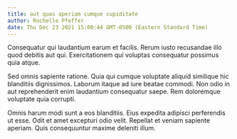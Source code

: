 ```yaml
---
title: aut quas aperiam cumque cupiditate
author: Rochelle Pfeffer
date: Thu Dec 23 2021 15:00:44 GMT-0500 (Eastern Standard Time)
---
```

Consequatur qui laudantium earum et facilis. Rerum iusto recusandae illo quod debitis aut qui. Exercitationem qui voluptas consequatur possimus quia atque.

 Sed omnis sapiente ratione. Quia qui cumque voluptate aliquid similique hic blanditiis dignissimos. Laborum itaque ad iure beatae commodi. Non odio in aut reprehenderit enim laudantium consequatur saepe. Rem doloremque voluptate quia corrupti.

 Omnis harum modi sunt a eos blanditiis. Eius expedita adipisci perferendis ut esse. Odit et amet excepturi odio velit. Repellat et veniam sapiente aperiam. Quis consequuntur maxime deleniti illum.